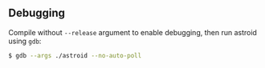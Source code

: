 ## Debugging

Compile without `--release` argument to enable debugging, then run astroid using `gdb`:

```sh
$ gdb --args ./astroid --no-auto-poll
```